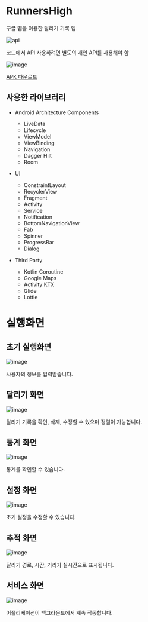 # RunnersHigh

구글 맵을 이용한 달리기 기록 앱

![api](https://user-images.githubusercontent.com/50766393/127772947-fd9020f3-7781-4d00-baba-f3f0d655b7c2.png)

코드에서 API 사용하려면 별도의 개인 API를 사용해야 함

![image](https://user-images.githubusercontent.com/50766393/127772896-294acd3d-42dc-479c-8761-14c27a63e7f2.png)

[APK 다운로드](https://github.com/HanYeop/RunnersHigh/files/7121790/RunnersHigh.zip)


## 사용한 라이브러리
* Android Architecture Components
  * LiveData
  * Lifecycle
  * ViewModel
  * ViewBinding
  * Navigation
  * Dagger Hilt
  * Room

* UI
  * ConstraintLayout
  * RecyclerView
  * Fragment
  * Activity
  * Service
  * Notification
  * BottomNavigationView
  * Fab
  * Spinner
  * ProgressBar
  * Dialog

* Third Party
  * Kotlin Coroutine
  * Google Maps
  * Activity KTX
  * Glide
  * Lottie

# 실행화면

## 초기 실행화면
![image](https://user-images.githubusercontent.com/50766393/127773128-3d35e46f-3dc7-46d5-bb47-9259185134ec.png)

사용자의 정보를 입력받습니다.

## 달리기 화면

![image](https://user-images.githubusercontent.com/50766393/127773171-ac49cc8e-711e-4061-8909-a464db35a3ed.png)

달리기 기록을 확인, 삭제, 수정할 수 있으며 정렬이 가능합니다.

## 통계 화면

![image](https://user-images.githubusercontent.com/50766393/127773197-b49ee373-2b35-4d05-ace0-8e31e26712b2.png)

통계를 확인할 수 있습니다.

## 설정 화면

![image](https://user-images.githubusercontent.com/50766393/127773218-1ad593a7-3777-4e54-abf1-b50fcad15a0e.png)

초기 설정을 수정할 수 있습니다.

## 추적 화면

![image](https://user-images.githubusercontent.com/50766393/127773236-c29d0cc7-0469-42f7-9790-3d472bf685aa.png)

달리기 경로, 시간, 거리가 실시간으로 표시됩니다.

## 서비스 화면

![image](https://user-images.githubusercontent.com/50766393/127773258-3f090ff7-a5d3-4483-b611-69553e6e7ad0.png)

어플리케이션이 백그라운드에서 계속 작동합니다.





